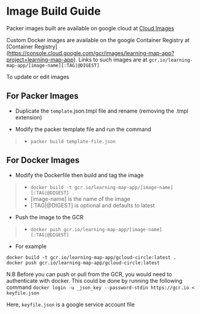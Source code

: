 # Image Build Guide

Packer images built are available on google cloud at [Cloud Images](<https://console.cloud.google.com/compute/images?project=learning-map-app>)

Custom Docker images are available on the google Container Registry at [Container Registry] (<https://console.cloud.google.com/gcr/images/learning-map-app?project=learning-map-app>).
Links to such images are at `gcr.io/learning-map-app/[image-name][:TAG|@DIGEST]`

To update or edit images

## For Packer Images


- Duplicate the `template`.json.tmpl file and rename (removing the .tmpl extension)

- Modify the packer template file and run the command
>- `packer build template-file.json`

## For Docker Images

- Modify the Dockerfile then build and tag the image
>- `docker build -t gcr.io/learning-map-app/[image-name][:TAG|@DIGEST] .`
>- [image-name] is the name of the image
>- [:TAG|@DIGEST] is optional and defaults to latest

- Push the image to the GCR
>- `docker push gcr.io/learning-map-app/[image-name][:TAG|@DIGEST]`

- For example

```shell
docker build -t gcr.io/learning-map-app/gcloud-circle:latest .
docker push gcr.io/learning-map-app/gcloud-circle:latest
```

N.B Before you can push or pull from the GCR, you would need to authenticate with docker.
This could be done by running the following command
`docker login -u _json_key --password-stdin https://gcr.io < keyfile.json`

Here, `keyfile.json` is a google service account file
